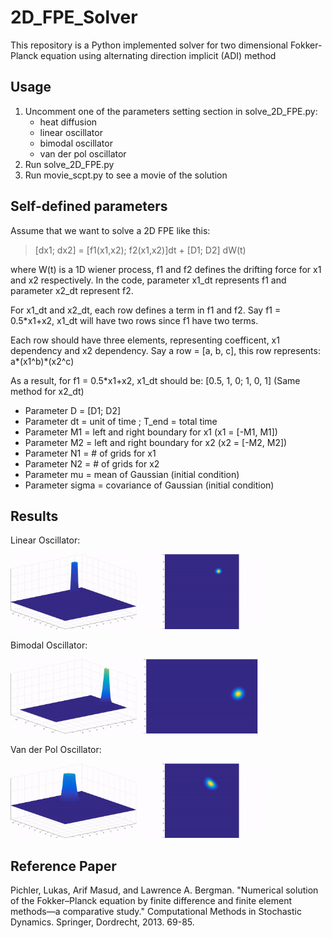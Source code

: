 # 2D_FPE_Solver

This repository is a Python implemented solver for two dimensional Fokker-Planck equation using alternating direction implicit (ADI) method

## Usage

1. Uncomment one of the parameters setting section in solve_2D_FPE.py: 
    - heat diffusion
    - linear oscillator
    - bimodal oscillator 
    - van der pol oscillator
2. Run solve_2D_FPE.py
3. Run movie_scpt.py to see a movie of the solution


## Self-defined parameters

Assume that we want to solve a 2D FPE like this:

> [dx1; dx2] = [f1(x1,x2); f2(x1,x2)]dt + [D1; D2] dW(t)

where W(t) is a 1D wiener process, f1 and f2 defines the drifting force for x1 and x2 respectively.
In the code, parameter x1_dt represents f1 and parameter x2_dt represent f2.

For x1_dt and x2_dt, each row defines a term in f1 and f2.
Say f1 = 0.5*x1+x2, x1_dt will have two rows since f1 have two terms.

Each row should have three elements, representing coefficent, x1 dependency and x2 dependency.
Say a row = [a, b, c], this row represents: a*(x1^b)*(x2^c)

As a result, for f1 = 0.5*x1+x2, x1_dt should be: [0.5, 1, 0; 1, 0, 1] (Same method for x2_dt)

- Parameter D  = [D1; D2]
- Parameter dt = unit of time ; T_end = total time
- Parameter M1 = left and right boundary for x1 (x1 = [-M1, M1])
- Parameter M2 = left and right boundary for x2 (x2 = [-M2, M2])
- Parameter N1 = # of grids for x1
- Parameter N2 = # of grids for x2
- Parameter mu = mean of Gaussian (initial condition)
- Parameter sigma = covariance of Gaussian (initial condition)

## Results

Linear Oscillator:

<p align="left">
    <img width="40%" height="40%" src="https://github.com/b03901165Shih/2D_FPE_Solver/blob/master/videos/linear.gif" />
    <img width="40%" height="40%" src="https://github.com/b03901165Shih/2D_FPE_Solver/blob/master/videos/linear_top.gif" />
</p>

Bimodal Oscillator:

<p align="left">
    <img width="40%" height="40%" src="https://github.com/b03901165Shih/2D_FPE_Solver/blob/master/videos/bimodal.gif" />
    <img width="40%" height="40%" src="https://github.com/b03901165Shih/2D_FPE_Solver/blob/master/videos/bimodal_top.gif" />
</p>


Van der Pol Oscillator:

<p align="left">
    <img width="40%" height="40%" src="https://github.com/b03901165Shih/2D_FPE_Solver/blob/master/videos/vanderpol.gif" />
    <img width="40%" height="40%" src="https://github.com/b03901165Shih/2D_FPE_Solver/blob/master/videos/vanderpol_top.gif" />
</p>

## Reference Paper
Pichler, Lukas, Arif Masud, and Lawrence A. Bergman. "Numerical solution of the Fokker–Planck equation by finite difference and finite element methods—a comparative study." Computational Methods in Stochastic Dynamics. Springer, Dordrecht, 2013. 69-85.
